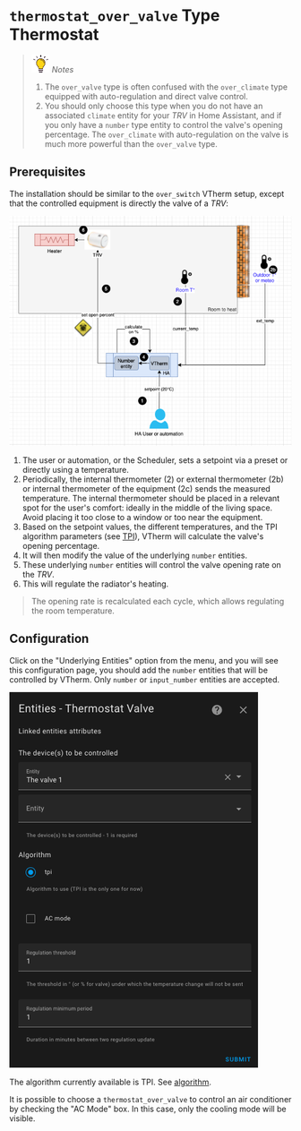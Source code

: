 # `thermostat_over_valve` Type Thermostat

> ![Attention](images/tips.png) _*Notes*_
> 1. The `over_valve` type is often confused with the `over_climate` type equipped with auto-regulation and direct valve control.
> 2. You should only choose this type when you do not have an associated `climate` entity for your _TRV_ in Home Assistant, and if you only have a `number` type entity to control the valve's opening percentage. The `over_climate` with auto-regulation on the valve is much more powerful than the `over_valve` type.

## Prerequisites

The installation should be similar to the `over_switch` VTherm setup, except that the controlled equipment is directly the valve of a _TRV_:

![installation `over_valve`](images/over-valve-schema.png)

1. The user or automation, or the Scheduler, sets a setpoint via a preset or directly using a temperature.
2. Periodically, the internal thermometer (2) or external thermometer (2b) or internal thermometer of the equipment (2c) sends the measured temperature. The internal thermometer should be placed in a relevant spot for the user's comfort: ideally in the middle of the living space. Avoid placing it too close to a window or too near the equipment.
3. Based on the setpoint values, the different temperatures, and the TPI algorithm parameters (see [TPI](algorithms.md#lalgorithme-tpi)), VTherm will calculate the valve's opening percentage.
4. It will then modify the value of the underlying `number` entities.
5. These underlying `number` entities will control the valve opening rate on the _TRV_.
6. This will regulate the radiator's heating.

> The opening rate is recalculated each cycle, which allows regulating the room temperature.

## Configuration

Click on the "Underlying Entities" option from the menu, and you will see this configuration page, you should add the `number` entities that will be controlled by VTherm. Only `number` or `input_number` entities are accepted.

![image](images/config-linked-entity3.png)

The algorithm currently available is TPI. See [algorithm](#algorithm).

It is possible to choose a `thermostat_over_valve` to control an air conditioner by checking the "AC Mode" box. In this case, only the cooling mode will be visible.